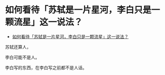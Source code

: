 # 如何看待「苏轼是一片星河，李白只是一颗流星」这一说法？

- [如何看待「苏轼是一片星河，李白只是一颗流星」这一说法？](https://www.zhihu.com/question/387179806/answer/1281821916)


苏轼还算人，

李白可能不是人。

李白写的东西，在李白写之前都不是人话。